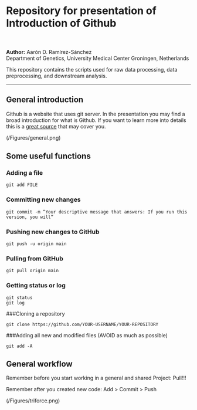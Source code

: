 # Repository for presentation of Introduction of Github

<br><br>
**Author:** Aarón D. Ramírez-Sánchez<br>
Department of Genetics, University Medical Center Groningen, Netherlands<br>

This repository contains the scripts used for raw data processing, data preprocessing, and downstream analysis.

---
## General introduction

Github is a website that uses git server. In the presentation you may find a broad introduction for what is Github. If you want to learn more into details this is a [great source](https://swcarpentry.github.io/git-novice/) that may cover you.<br>

(/Figures/general.png)

## Some useful functions

### Adding a file
```
git add FILE
```

### Committing new changes
```
git commit -m “Your descriptive message that answers: If you run this version, you will”
```

### Pushing new changes to GitHub
```
git push -u origin main
```

### Pulling from GitHub
```
git pull origin main
```

### Getting status or log
```
git status
git log
```

###Cloning a repository
```
git clone https://github.com/YOUR-USERNAME/YOUR-REPOSITORY
```

###Adding all new and modified files (AVOID as much as possible)
```
git add -A
```

## General workflow

Remember before you start working in a general and shared Project:
Pull!!!

Remember after you created new code:
Add > Commit > Push

(/Figures/triforce.png)